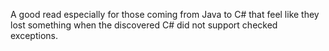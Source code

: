 
A good read especially for those coming from Java to C# that feel like they lost something when the discovered C# did not support checked exceptions.
